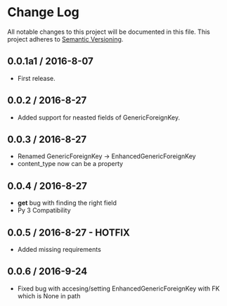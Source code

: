 # Change Log
All notable changes to this project will be documented in this file.
This project adheres to [Semantic Versioning](http://semver.org/).

## 0.0.1a1 / 2016-8-07
 - First release.

## 0.0.2 / 2016-8-27
- Added support for neasted fields of GenericForeignKey.

## 0.0.3 / 2016-8-27
- Renamed GenericForeignKey -> EnhancedGenericForeignKey
- content_type now can be a property

## 0.0.4 / 2016-8-27
- __get__ bug with finding the right field
- Py 3 Compatibility

## 0.0.5 / 2016-8-27 - HOTFIX
- Added missing requirements

## 0.0.6 / 2016-9-24
- Fixed bug with accesing/setting EnhancedGenericForeignKey with
  FK which is None in path
